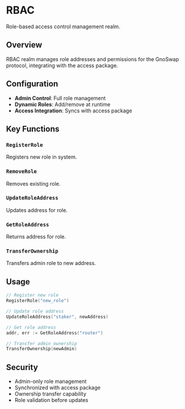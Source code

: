 # RBAC

Role-based access control management realm.

## Overview

RBAC realm manages role addresses and permissions for the GnoSwap protocol, integrating with the access package.

## Configuration

- **Admin Control**: Full role management
- **Dynamic Roles**: Add/remove at runtime
- **Access Integration**: Syncs with access package

## Key Functions

### `RegisterRole`
Registers new role in system.

### `RemoveRole`
Removes existing role.

### `UpdateRoleAddress`
Updates address for role.

### `GetRoleAddress`
Returns address for role.

### `TransferOwnership`
Transfers admin role to new address.

## Usage

```go
// Register new role
RegisterRole("new_role")

// Update role address
UpdateRoleAddress("staker", newAddress)

// Get role address
addr, err := GetRoleAddress("router")

// Transfer admin ownership
TransferOwnership(newAdmin)
```

## Security

- Admin-only role management
- Synchronized with access package
- Ownership transfer capability
- Role validation before updates
